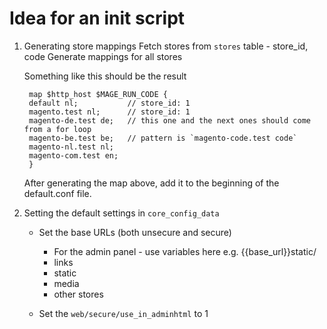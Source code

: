 # Idea for an init script

1. Generating store mappings
    Fetch stores from `stores` table - store_id, code
    Generate mappings for all stores

    Something like this should be the result

        map $http_host $MAGE_RUN_CODE {
        default nl;           // store_id: 1
        magento.test nl;      // store_id: 1
        magento-de.test de;   // this one and the next ones should come from a for loop
        magento-be.test be;   // pattern is `magento-code.test code`
        magento-nl.test nl;
        magento-com.test en;
        }

    After generating the map above, add it to the beginning of the default.conf file.

2. Setting the default settings in `core_config_data`

    - Set the base URLs (both unsecure and secure)
        - For the admin panel - use variables here e.g. {{base_url}}static/
        - links
        - static
        - media
        - other stores

    - Set the `web/secure/use_in_adminhtml` to 1
